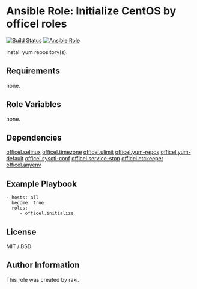 Ansible Role: Initialize CentOS by officel roles
=========

[![Build Status](https://travis-ci.org/officel/ansible-role-initialize.svg?branch=master)](https://travis-ci.org/officel/ansible-role-initialize)
[![Ansible Role](https://img.shields.io/badge/galaxy-officel.initialize-blue.svg?maxAge=2592000)](https://galaxy.ansible.com/officel/initialize/)

install yum repository(s).

Requirements
------------

none.

Role Variables
--------------

none.

Dependencies
------------

[officel.selinux](https://github.com/officel/ansible-role-selinux)
[officel.timezone](https://github.com/officel/ansible-role-timezone)
[officel.ulimit](https://github.com/officel/ansible-role-ulimit)
[officel.yum-repos](https://github.com/officel/ansible-role-yum-repos)
[officel.yum-default](https://github.com/officel/ansible-role-yum-default)
[officel.sysctl-conf](https://github.com/officel/ansible-role-sysctl-conf)
[officel.service-stop](https://github.com/officel/ansible-role-service-stop)
[officel.etckeeper](https://github.com/officel/ansible-role-etckeeper)
[officel.anyenv](https://github.com/officel/ansible-role-anyenv)


Example Playbook
----------------

    - hosts: all
      become: true
      roles:
         - officel.initialize

License
-------

MIT / BSD

Author Information
------------------

This role was created by raki.
